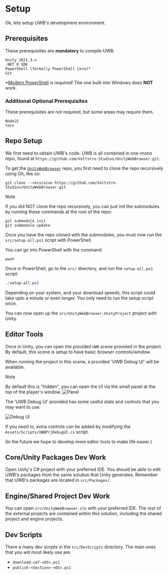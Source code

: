 # Setup

Ok, lets setup UWB's development environment.

## Prerequisites

These prerequisites are **mandatory** to compile UWB.

```
Unity 2021.3.x
.NET 8 SDK
PowerShell (formally PowerShell Core)*
Git
```

*[Modern PowerShell](https://github.com/powershell/powershell#get-powershell) is required! The one built into Windows does **NOT** work.

### Additional Optional Prerequisites

These prerequisites are not required, but some areas may require them.

```
NodeJS
Yarn
```

## Repo Setup

We first need to obtain UWB's code. UWB is all contained in one-mono repo, found at `https://github.com/Voltstro-Studios/UnityWebBrowser.git`.

To get the [`UnityWebBrowser`](https://github.com/Voltstro-Studios/UnityWebBrowser) repo, you first need to clone the repo recursively using Git, like so:

```shell
git clone --recursive https://github.com/Voltstro-Studios/UnityWebBrowser.git
```

> [!NOTE]
> If you did NOT clone the repo recursively, you can just init the submodules by running these commands at the root of the repo:
> 
> ```shell
> git submodule init
> git submodule update
> ```

Once you have the repo cloned with the submodules, you must now run the `src/setup-all.ps1` script with PowerShell.

You can go into PowerShell with the command:

```shell
pwsh
```

Once in PowerShell, go to the `src/` directory, and run the `setup-all.ps1` script:

```powershell
./setup-all.ps1
```

Depending on your system, and your download speeds, this script could take upto a minute or even longer. You only need to run the setup script once.

You can now open up the `src/UnityWebBrowser.UnityProject` project with Unity.

## Editor Tools

Once in Unity, you can open the provided `UWB` scene provided in the project. By default, this scene is setup to have basic browser controls/window.

When running the project in this scene, a provided 'UWB Debug UI' will be available.

> [!NOTE]
> By default this is "hidden", you can open the UI via the small panel at the top of the player's window.
> ![Panel](~/assets/images/articles/dev/setup/panel.webp)

The 'UWB Debug UI' provided has some useful stats and controls that you may want to use.

![Debug UI](~/assets/images/articles/dev/setup/debug-ui.webp)

If you need to, extra controls can be added by modifying the `Assets/Scripts/UWBPrjDebugUI.cs` script.

(In the future we hope to develop more editor tools to make life easier.)

## Core/Unity Packages Dev Work

Open Unity's C# project with your preferred IDE. You should be able to edit UWB's packages from the same solution that Unity generates. Remember that UWB's packages are located in `src/Packages/`.

## Engine/Shared Project Dev Work

You can open `src/UnityWebBrowser.sln` with your preferred IDE. The rest of the external projects are contained within this solution, including the shared project and engine projects.

## Dev Scripts

There a many dev scripts in the `src/DevScripts` directory. The main ones that you will most likely use are:

- `download-cef-<OS>.ps1`
- `publish-<Section>-<OS>.ps1`
